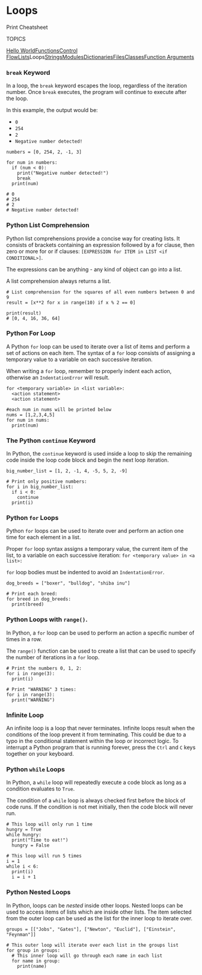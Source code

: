 # Loops

Print Cheatsheet



TOPICS

[Hello World](https://www.codecademy.com/learn/learn-python-3/modules/learn-python3-hello-world/cheatsheet)[Functions](https://www.codecademy.com/learn/learn-python-3/modules/learn-python3-functions/cheatsheet)[Control Flow](https://www.codecademy.com/learn/learn-python-3/modules/learn-python3-control-flow/cheatsheet)[Lists](https://www.codecademy.com/learn/learn-python-3/modules/learn-python3-lists/cheatsheet)Loops[Strings](https://www.codecademy.com/learn/learn-python-3/modules/learn-python3-strings/cheatsheet)[Modules](https://www.codecademy.com/learn/learn-python-3/modules/learn-python3-modules/cheatsheet)[Dictionaries](https://www.codecademy.com/learn/learn-python-3/modules/learn-python3-dictionaries/cheatsheet)[Files](https://www.codecademy.com/learn/learn-python-3/modules/learn-python3-files/cheatsheet)[Classes](https://www.codecademy.com/learn/learn-python-3/modules/learn-python3-classes/cheatsheet)[Function Arguments](https://www.codecademy.com/learn/learn-python-3/modules/learn-python3-function-arguments/cheatsheet)

### `break` Keyword

In a loop, the `break` keyword escapes the loop, regardless of the iteration number. Once `break` executes, the program will continue to execute after the loop.

In this example, the output would be:

- `0`
- `254`
- `2`
- `Negative number detected!`

```
numbers = [0, 254, 2, -1, 3]
 
for num in numbers:
  if (num < 0):
    print("Negative number detected!")
    break
  print(num)
  
# 0
# 254
# 2
# Negative number detected!
```

### Python List Comprehension

Python list comprehensions provide a concise way for creating lists. It consists of brackets containing an expression followed by a for clause, then zero or more for or if clauses: `[EXPRESSION for ITEM in LIST <if CONDITIONAL>]`.

The expressions can be anything - any kind of object can go into a list.

A list comprehension always returns a list.

```
# List comprehension for the squares of all even numbers between 0 and 9
result = [x**2 for x in range(10) if x % 2 == 0]
 
print(result)
# [0, 4, 16, 36, 64]
```

### Python For Loop

A Python `for` loop can be used to iterate over a list of items and perform a set of actions on each item. The syntax of a `for` loop consists of assigning a temporary value to a variable on each successive iteration.

When writing a `for` loop, remember to properly indent each action, otherwise an `IndentationError` will result.

```
for <temporary variable> in <list variable>:
  <action statement>
  <action statement>
 
#each num in nums will be printed below
nums = [1,2,3,4,5]
for num in nums: 
  print(num)
```

### The Python `continue` Keyword

In Python, the `continue` keyword is used inside a loop to skip the remaining code inside the loop code block and begin the next loop iteration.

```
big_number_list = [1, 2, -1, 4, -5, 5, 2, -9]
 
# Print only positive numbers:
for i in big_number_list:
  if i < 0:
    continue
  print(i)
```

### Python `for` Loops

Python `for` loops can be used to iterate over and perform an action one time for each element in a list.

Proper `for` loop syntax assigns a temporary value, the current item of the list, to a variable on each successive iteration: `for <temporary value> in <a list>:`

`for` loop bodies must be indented to avoid an `IndentationError`.

```
dog_breeds = ["boxer", "bulldog", "shiba inu"]
 
# Print each breed:
for breed in dog_breeds:
  print(breed)
```

### Python Loops with `range()`.

In Python, a `for` loop can be used to perform an action a specific number of times in a row.

The `range()` function can be used to create a list that can be used to specify the number of iterations in a `for` loop.

```
# Print the numbers 0, 1, 2:
for i in range(3):
  print(i)
 
# Print "WARNING" 3 times:
for i in range(3):
  print("WARNING")
```

### Infinite Loop

An infinite loop is a loop that never terminates. Infinite loops result when the conditions of the loop prevent it from terminating. This could be due to a typo in the conditional statement within the loop or incorrect logic. To interrupt a Python program that is running forever, press the `Ctrl` and `C` keys together on your keyboard.

### Python `while` Loops

In Python, a `while` loop will repeatedly execute a code block as long as a condition evaluates to `True`.

The condition of a `while` loop is always checked first before the block of code runs. If the condition is not met initially, then the code block will never run.

```
# This loop will only run 1 time
hungry = True
while hungry:
  print("Time to eat!")
  hungry = False
 
# This loop will run 5 times
i = 1
while i < 6:
  print(i)
  i = i + 1
```

### Python Nested Loops

In Python, loops can be *nested* inside other loops. Nested loops can be used to access items of lists which are inside other lists. The item selected from the outer loop can be used as the list for the inner loop to iterate over.

```
groups = [["Jobs", "Gates"], ["Newton", "Euclid"], ["Einstein", "Feynman"]]
 
# This outer loop will iterate over each list in the groups list
for group in groups:
  # This inner loop will go through each name in each list
  for name in group:
    print(name)
```
